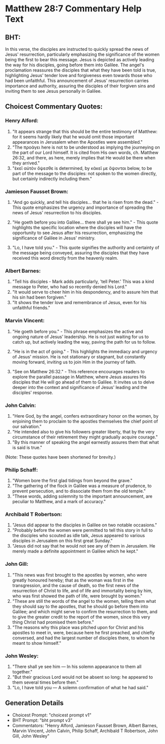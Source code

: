 # Matthew 28:7 Commentary Help Text

## BHT:
In this verse, the disciples are instructed to quickly spread the news of Jesus' resurrection, particularly emphasizing the significance of the women being the first to bear this message. Jesus is depicted as actively leading the way for his disciples, going before them into Galilee. The angel's proclamation reassures the disciples that what they have been told is true, highlighting Jesus' tender love and forgiveness even towards those who had been unfaithful. This announcement of Jesus' resurrection carries importance and authority, assuring the disciples of their forgiven sins and inviting them to see Jesus personally in Galilee.

## Choicest Commentary Quotes:
### Henry Alford:
1. "It appears strange that this should be the entire testimony of Matthew: for it seems hardly likely that he would omit those important appearances in Jerusalem when the Apostles were assembled."
2. "The προάγει here is not to be understood as implying the journeying on the part of our Lord himself. It is cited from His own words, ch. Matthew 26:32, and there, as here, merely implies that He would be there when they arrived."
3. "ἐκεῖ αὐτὸν ὄψεσθε is determined, by κἀκεῖ με ὄψονται below, to be part of the message to the disciples: not spoken to the women directly, but certainly indirectly including them."

### Jamieson Fausset Brown:
1. "And go quickly, and tell his disciples... that he is risen from the dead." - This quote emphasizes the urgency and importance of spreading the news of Jesus' resurrection to his disciples.

2. "He goeth before you into Galilee... there shall ye see him." - This quote highlights the specific location where the disciples will have the opportunity to see Jesus after his resurrection, emphasizing the significance of Galilee in Jesus' ministry.

3. "Lo, I have told you." - This quote signifies the authority and certainty of the message being conveyed, assuring the disciples that they have received this word directly from the heavenly realm.

### Albert Barnes:
1. "Tell his disciples - Mark adds particularly, 'tell Peter.' This was a kind message to Peter, who had so recently denied his Lord."
2. "It would serve to cheer him in his despondency, and to assure him that his sin had been forgiven."
3. "It shows the tender love and remembrance of Jesus, even for his unfaithful friends."

### Marvin Vincent:
1. "He goeth before you." - This phrase emphasizes the active and ongoing nature of Jesus' leadership. He is not just waiting for us to catch up, but actively leading the way, paving the path for us to follow.

2. "He is in the act of going." - This highlights the immediacy and urgency of Jesus' mission. He is not stationary or stagnant, but constantly moving forward, inviting us to join Him in the journey of faith.

3. "See on Matthew 26:32." - This reference encourages readers to explore the parallel passage in Matthew, where Jesus assures His disciples that He will go ahead of them to Galilee. It invites us to delve deeper into the context and significance of Jesus' leading and the disciples' response.

### John Calvin:
1. "Here God, by the angel, confers extraordinary honor on the women, by enjoining them to proclaim to the apostles themselves the chief point of our salvation."
2. "He intended also to give his followers greater liberty, that by the very circumstance of their retirement they might gradually acquire courage."
3. "By this manner of speaking the angel earnestly assures them that what is said is true."

(Note: These quotes have been shortened for brevity.)

### Philip Schaff:
1. "Women bore the first glad tidings from beyond the grave."
2. "The gathering of the flock in Galilee was a measure of prudence, to prevent persecution, and to dissociate them from the old temple."
3. "These words, adding solemnity to the important announcement, are peculiar to Matthew, and a mark of accuracy."

### Archibald T Robertson:
1. "Jesus did appear to the disciples in Galilee on two notable occasions." 
2. "Probably before the women were permitted to tell this story in full to the disciples who scouted as idle talk, Jesus appeared to various disciples in Jerusalem on this first great Sunday." 
3. "Jesus did not say that he would not see any of them in Jerusalem. He merely made a definite appointment in Galilee which he kept."

### John Gill:
1. "This news was first brought to the apostles by women, who were greatly honoured hereby; that as the woman was first in the transgression, and the cause of death, so the first news of the resurrection of Christ to life, and of life and immortality being by him, who was first showed the path of life, were brought by women."
2. "These are still the words of the angel to the women, telling them what they should say to the apostles, that he should go before them into Galilee; and which might serve to confirm the resurrection to them, and to give the greater credit to the report of the women, since this very thing Christ had promised them before."
3. "The reasons why this place was pitched upon for Christ and his apostles to meet in, were, because here he first preached, and chiefly conversed, and had the largest number of disciples there, to whom he meant to show himself."

### John Wesley:
1. "There shall ye see him — In his solemn appearance to them all together."
2. "But their gracious Lord would not be absent so long: he appeared to them several times before then."
3. "Lo, I have told you — A solemn confirmation of what he had said."


## Generation Details
- Choicest Prompt: "choicest prompt v1"
- BHT Prompt: "bht prompt v3"
- Commentators: "Henry Alford, Jamieson Fausset Brown, Albert Barnes, Marvin Vincent, John Calvin, Philip Schaff, Archibald T Robertson, John Gill, John Wesley"
